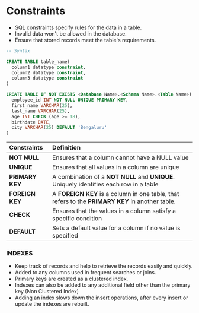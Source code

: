 # **Constraints**
- SQL constraints specify rules for the data in a table.
- Invalid data won't be allowed in the database.
- Ensure that stored records meet the table's requirements.

```sql
-- Syntax

CREATE TABLE table_name(
  column1 datatype constraint,
  column2 datatype constraint,
  column3 datatype constraint
)
```

```sql
CREATE TABLE IF NOT EXISTS <Database Name>.<Schema Name>.<Table Name>(
  employee_id INT NOT NULL UNIQUE PRIMARY KEY,
  first_name VARCHAR(25),
  last_name VARCHAR(25),
  age INT CHECK (age >= 18),
  birthdate DATE,
  city VARCHAR(25) DEFAULT 'Bengaluru'
)
```

**Constraints** | **Definition**
:--- | :---
**NOT NULL** | Ensures that a column cannot have a NULL value
**UNIQUE** | Ensures that all values in a column are unique
**PRIMARY KEY** | A combination of a **NOT NULL** and **UNIQUE**. Uniquely identifies each row in a table
**FOREIGN KEY** | A **FOREIGN KEY** is a column in one table, that refers to the **PRIMARY KEY** in another table.
**CHECK** | Ensures that the values in a column satisfy a specific condition
**DEFAULT** | Sets a default value for a column if no value is specified

### INDEXES
- Keep track of records and help to retrieve the records easily and quickly.
- Added to any columns used in frequent searches or joins.
- Primary keys are created as a clustered index.
- Indexes can also be added to any additional field other than the primary key (Non Clustered Index)
- Adding an index slows down the insert operations, after every insert or update the indexes are rebuilt.
